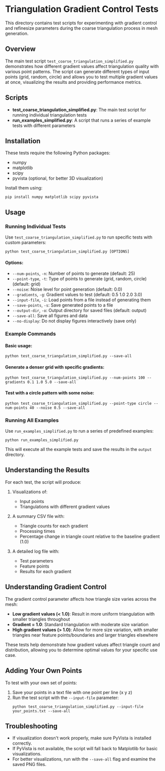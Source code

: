 # Triangulation Gradient Control Tests

This directory contains test scripts for experimenting with gradient control and refinesize parameters during the coarse triangulation process in mesh generation.

## Overview

The main test script `test_coarse_triangulation_simplified.py` demonstrates how different gradient values affect triangulation quality with various point patterns. The script can generate different types of input points (grid, random, circle) and allows you to test multiple gradient values at once, visualizing the results and providing performance metrics.

## Scripts

- **test_coarse_triangulation_simplified.py**: The main test script for running individual triangulation tests
- **run_examples_simplified.py**: A script that runs a series of example tests with different parameters

## Installation

These tests require the following Python packages:
- numpy
- matplotlib
- scipy
- pyvista (optional, for better 3D visualization)

Install them using:
```
pip install numpy matplotlib scipy pyvista
```

## Usage

### Running Individual Tests

Use `test_coarse_triangulation_simplified.py` to run specific tests with custom parameters:

```
python test_coarse_triangulation_simplified.py [OPTIONS]
```

#### Options:

- `--num-points`, `-n`: Number of points to generate (default: 25)
- `--point-type`, `-t`: Type of points to generate (grid, random, circle) (default: grid)
- `--noise`: Noise level for point generation (default: 0.0)
- `--gradients`, `-g`: Gradient values to test (default: 0.5 1.0 2.0 3.0)
- `--input-file`, `-i`: Load points from a file instead of generating them
- `--save-points`, `-s`: Save generated points to a file
- `--output-dir`, `-o`: Output directory for saved files (default: output)
- `--save-all`: Save all figures and data
- `--no-display`: Do not display figures interactively (save only)

### Example Commands

#### Basic usage:
```
python test_coarse_triangulation_simplified.py --save-all
```

#### Generate a denser grid with specific gradients:
```
python test_coarse_triangulation_simplified.py --num-points 100 --gradients 0.1 1.0 5.0 --save-all
```

#### Test with a circle pattern with some noise:
```
python test_coarse_triangulation_simplified.py --point-type circle --num-points 40 --noise 0.5 --save-all
```

### Running All Examples

Use `run_examples_simplified.py` to run a series of predefined examples:

```
python run_examples_simplified.py
```

This will execute all the example tests and save the results in the `output` directory.

## Understanding the Results

For each test, the script will produce:

1. Visualizations of:
   - Input points
   - Triangulations with different gradient values
   
2. A summary CSV file with:
   - Triangle counts for each gradient
   - Processing times
   - Percentage change in triangle count relative to the baseline gradient (1.0)

3. A detailed log file with:
   - Test parameters
   - Feature points
   - Results for each gradient

## Understanding Gradient Control

The gradient control parameter affects how triangle size varies across the mesh:

- **Low gradient values (< 1.0)**: Result in more uniform triangulation with smaller triangles throughout
- **Gradient = 1.0**: Standard triangulation with moderate size variation
- **High gradient values (> 1.0)**: Allow for more size variation, with smaller triangles near feature points/boundaries and larger triangles elsewhere

These tests help demonstrate how gradient values affect triangle count and distribution, allowing you to determine optimal values for your specific use case.

## Adding Your Own Points

To test with your own set of points:

1. Save your points in a text file with one point per line (x y z)
2. Run the test script with the `--input-file` parameter:
   ```
   python test_coarse_triangulation_simplified.py --input-file your_points.txt --save-all
   ```

## Troubleshooting

- If visualization doesn't work properly, make sure PyVista is installed correctly.
- If PyVista is not available, the script will fall back to Matplotlib for basic visualizations.
- For better visualizations, run with the `--save-all` flag and examine the saved PNG files. 